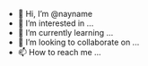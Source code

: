 - 👋 Hi, I’m @nayname
- 👀 I’m interested in ...
- 🌱 I’m currently learning ...
- 💞️ I’m looking to collaborate on ...
- 📫 How to reach me ...

<!---
nayname/nayname is a ✨ special ✨ repository because its `README.md` (this file) appears on your GitHub profile.
You can click the Preview link to take a look at your changes.
--->
